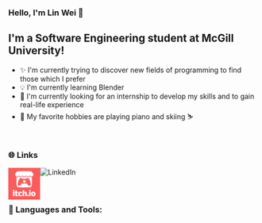 ### Hello, I'm Lin Wei 👋

## I'm a Software Engineering student at McGill University!
- ✨ I'm currently trying to discover new fields of programming to find those which I prefer
- 💡 I'm currently learning Blender
- 🔭 I'm currently looking for an internship to develop my skills and to gain real-life experience
- 🎹 My favorite hobbies are playing piano and skiing ⛷️

<br />

### 🌐 Links
[<img align = "left" alt = "Itch.io" width = "64px" src = "https://github.com/ElkCl0ner/ElkCl0ner/blob/main/images/itch-io_logo.png" />][Itch.io]
[<img align = "left" alt = "LinkedIn" height = "32px" src = "https://github.com/ElkCl0ner/images/blob/main/ElkCl0ner/LinkedIn_logo.png" />][LinkedIn]

<br />
<br />
<br />

### 🧰 Languages and Tools:



[Itch.io]: https://elkcl0ner.itch.io
[LinkedIn]: https://www.linkedin.com/in/lin-wei-li-270937151/
